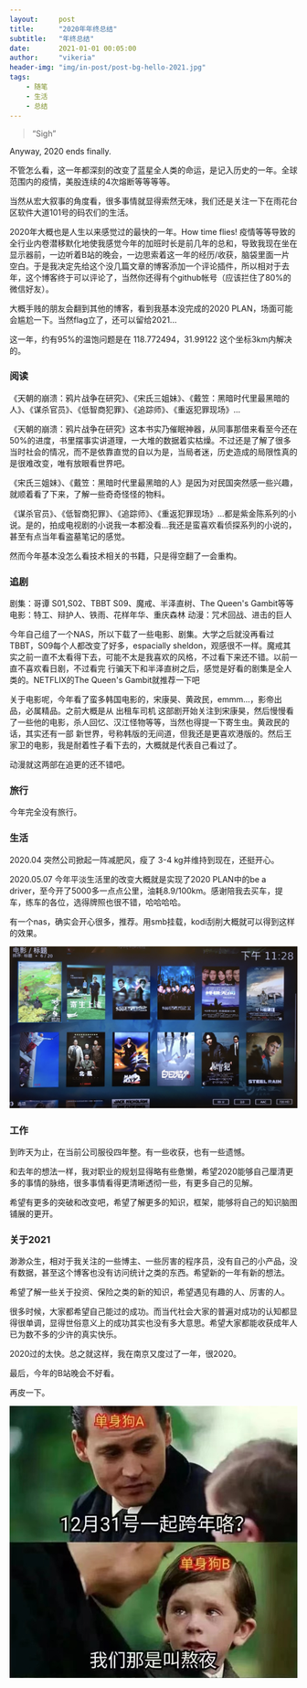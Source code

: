 ```yaml
---
layout:     post
title:      "2020年年终总结"
subtitle:   "年终总结"
date:       2021-01-01 00:05:00
author:     "vikeria"
header-img: "img/in-post/post-bg-hello-2021.jpg"
tags:
    - 随笔
    - 生活
    - 总结
---
```


> “Sigh”

Anyway, 2020 ends finally.

不管怎么看，这一年都深刻的改变了蓝星全人类的命运，是记入历史的一年。全球范围内的疫情，美股连续的4次熔断等等等等。

当然从宏大叙事的角度看，很多事情就显得索然无味，我们还是关注一下在雨花台区软件大道101号的码农们的生活。

2020年大概也是人生以来感觉过的最快的一年。How time flies! 疫情等等导致的全行业内卷潜移默化地使我感觉今年的加班时长是前几年的总和，导致我现在坐在显示器前，一边听着B站的晚会，一边思索着这一年的经历/收获，脑袋里面一片空白。于是我决定先给这个没几篇文章的博客添加一个评论插件，所以相对于去年，这个博客终于可以评论了，当然你还得有个github帐号（应该拦住了80%的微信好友）。

大概手贱的朋友会翻到其他的博客，看到我基本没完成的2020 PLAN，场面可能会尴尬一下。当然flag立了，还可以留给2021...

这一年，约有95%的温饱问题是在 118.772494，31.99122 这个坐标3km内解决的。

### 阅读
《天朝的崩溃：鸦片战争在研究》、《宋氏三姐妹》、《戴笠：黑暗时代里最黑暗的人》、《谋杀官员》、《低智商犯罪》、《追踪师》、《重返犯罪现场》...

《天朝的崩溃：鸦片战争在研究》这本书实乃催眠神器，从同事那借来看至今还在50%的进度，书里摆事实讲道理，一大堆的数据着实枯燥。不过还是了解了很多当时社会的情况，而不是依靠直觉的自以为是，当局者迷，历史造成的局限性真的是很难改变，唯有放眼看世界吧。

《宋氏三姐妹》、《戴笠：黑暗时代里最黑暗的人》是因为对民国突然感一些兴趣，就顺着看了下来，了解一些奇奇怪怪的物料。

《谋杀官员》、《低智商犯罪》、《追踪师》、《重返犯罪现场》...都是紫金陈系列的小说。是的，拍成电视剧的小说我一本都没看...我还是蛮喜欢看侦探系列的小说的，甚至有点当年看盗墓笔记的感觉。

然而今年基本没怎么看技术相关的书籍，只是得空翻了一会重构。

### 追剧
剧集：哥谭 S01,S02、TBBT S09、魔戒、半泽直树、The Queen's Gambit等等
电影：特工、辩护人、铁雨、花样年华、重庆森林
动漫：咒术回战、进击的巨人

今年自己组了一个NAS，所以下载了一些电影、剧集。大学之后就没再看过TBBT，S09每个人都改变了好多，espacially sheldon，观感很不一样。魔戒其实之前一直不太看得下去，可能不太是我喜欢的风格，不过看下来还不错。以前一直不喜欢看日剧，不过看完 行骗天下和半泽直树之后，感觉是好看的剧集是全人类的。NETFLIX的The Queen's Gambit就推荐一下吧

关于电影呢，今年看了蛮多韩国电影的，宋康昊、黄政民，emmm...，影帝出品，必属精品。之前大概是从 出租车司机 这部剧开始关注到宋康昊，然后慢慢看了一些他的电影，杀人回忆、汉江怪物等等，当然也得提一下寄生虫。黄政民的话，其实还有一部 新世界，号称韩版的无间道，但我还是更喜欢港版的。然后王家卫的电影，我是耐着性子看下去的，大概就是代表自己看过了。

动漫就这两部在追更的还不错吧。

### 旅行

今年完全没有旅行。

### 生活
2020.04 突然公司掀起一阵减肥风，瘦了 3-4 kg并维持到现在，还挺开心。

2020.05.07 今年平淡生活里的改变大概就是实现了2020 PLAN中的be a driver，至今开了5000多一点点公里，油耗8.9/100km。感谢陪我去买车，提车，练车的各位，选得牌照也很不错，哈哈哈哈。

有一个nas，确实会开心很多，推荐。用smb挂载，kodi刮削大概就可以得到这样的效果。

![](/img/in-post/yearly-conclusion/2020/video.jpg)

### 工作
到昨天为止，在当前公司服役四年整。有一些收获，也有一些遗憾。

和去年的想法一样，我对职业的规划显得略有些惫懒，希望2020能够自己厘清更多的事情的脉络，很多事情看得更清晰透彻一些，有更多自己的见解。

希望有更多的突破和改变吧，希望了解更多的知识，框架，能够将自己的知识脑图铺展的更开。

### 关于2021
渺渺众生，相对于我关注的一些博主、一些厉害的程序员，没有自己的小产品，没有数据，甚至这个博客也没有访问统计之类的东西。希望新的一年有新的想法。

希望了解一些关于投资、保险之类的新的知识，希望遇见有趣的人、厉害的人。

很多时候，大家都希望自己能过的成功。而当代社会大家的普遍对成功的认知都显得很单调，显得世俗意义上的成功其实也没有多大意思。希望大家都能收获成年人已为数不多的少许的真实快乐。

2020过的太快。总之就这样，我在南京又度过了一年，很2020。

最后，今年的B站晚会不好看。

再皮一下。

![](/img/in-post/yearly-conclusion/2020/pi.jpg)